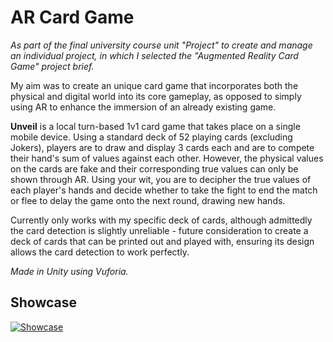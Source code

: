 # AR Card Game
_As part of the final university course unit "Project" to create and manage an individual project, in which I selected the "Augmented Reality Card Game" project brief._

My aim was to create an unique card game that incorporates both the physical and digital world into its core gameplay, as opposed to simply using AR to enhance the immersion of an already existing game.

**Unveil** is a local turn-based 1v1 card game that takes place on a single mobile device. Using a standard deck of 52 playing cards (excluding Jokers), players are to draw and display 3 cards each and are to compete their hand's sum of values against each other. However, the physical values on the cards are fake and their corresponding true values can only be shown through AR. Using your wit, you are to decipher the true values of each player's hands and decide whether to take the fight to end the match or flee to delay the game onto the next round, drawing new hands.

Currently only works with my specific deck of cards, although admittedly the card detection is slightly unreliable - future consideration to create a deck of cards that can be printed out and played with, ensuring its design allows the card detection to work perfectly.

_Made in Unity using Vuforia._

## Showcase
[![Showcase](https://markdown-videos-api.jorgenkh.no/url?url=https%3A%2F%2Fwww.youtube.com%2Fwatch%3Fv%3Du9ltv6EN4MY)](https://www.youtube.com/watch?v=u9ltv6EN4MY)

